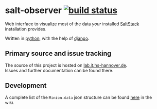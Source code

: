 # salt-observer [![build status](https://lab.it.hs-hannover.de/django/salt-observer/badges/master/build.svg)](https://lab.it.hs-hannover.de/django/salt-observer/commits/master)

Web interface to visualize most of the data *your* installed [SaltStack](https://docs.saltstack.com/en/latest/) installation provides.

Written in [python](https://www.python.org/), with the help of [django](https://www.djangoproject.com/).

## Primary source and issue tracking

The source of this project is hosted on [lab.it.hs-hannover.de](https://lab.it.hs-hannover.de/django/salt-observer).  
Issues and further documentation can be found there.

## Development

A complete list of the `Minion.data` json structure can be found [here](https://lab.it.hs-hannover.de/django/salt-observer/wikis/minion-data-structure) in the wiki.
